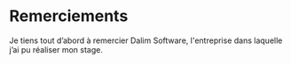 # Remerciements

Je tiens tout d’abord à remercier Dalim Software, l'entreprise dans laquelle j’ai pu réaliser mon stage.
